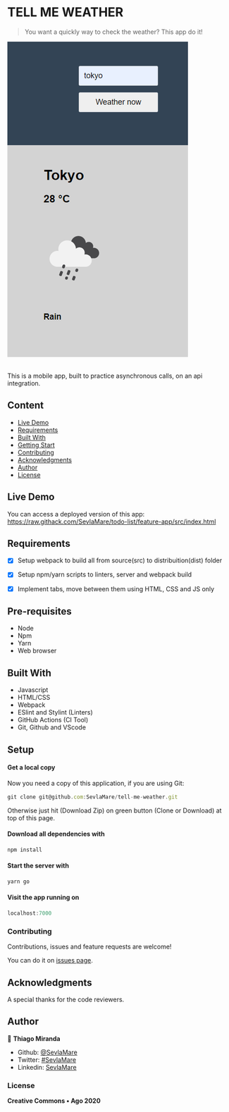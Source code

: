 # TELL ME WEATHER
> You want a quickly way to check the weather? This app do it!

![screenshot](doc/screenshot.png)

<br>This is a mobile app, built to practice asynchronous calls, on an api integration.<br>

## Content

* [Live Demo](#live-demo)
* [Requirements](#requirements)
* [Built With](#built-with)
* [Getting Start](#getting-start)
* [Contributing](#contributing)
* [Acknowledgments](#acknowledgments)
* [Author](#author)
* [License](#license)

## Live Demo
You can access a deployed version of this app:<br>
https://raw.githack.com/SevlaMare/todo-list/feature-app/src/index.html

## Requirements
- [x] Setup webpack to build all from source(src) to distribuition(dist) folder
- [x] Setup npm/yarn scripts to linters, server and webpack build
- [x] Implement tabs, move between them using HTML, CSS and JS only


## Pre-requisites
<ul>
	<li>Node</li>
	<li>Npm</li>
	<li>Yarn</li>
	<li>Web browser</li>
</ul>

## Built With

- Javascript<br>
- HTML/CSS <br>
- Webpack <br>
- ESlint and Stylint (Linters) <br>
- GitHub Actions (CI Tool) <br>
- Git, Github and VScode <br>


## Setup

#### Get a local copy
Now you need a copy of this application, if you are using Git:
```js
git clone git@github.com:SevlaMare/tell-me-weather.git
```
Otherwise just hit (Download Zip) on green button (Clone or Download) at top of this page.


#### Download all dependencies with
```js
npm install
```

#### Start the server with
```js
yarn go
```

#### Visit the app running on
```js
localhost:7000
```

### Contributing

Contributions, issues and feature requests are welcome!

You can do it on [issues page](issues/).

## Acknowledgments

A special thanks for the code reviewers.

## Author

👤 **Thiago Miranda**

- Github: [@SevlaMare](https://github.com/SevlaMare)
- Twitter: [#SevlaMare](https://twitter.com/SevlaMare)
- Linkedin: [SevlaMare](https://www.linkedin.com/in/sevla-mare)

### License
<strong>Creative Commons • Ago 2020</strong>
